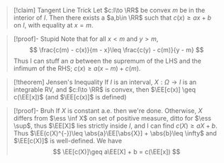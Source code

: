 >[!claim] Tangent Line Trick
>Let $c:I\to \RR$ be convex $m$ be in the interior of $I$. Then there exists a $a,b\in \RR$ such that $c(x)\geq ax + b$ on $I$, with equality at $x = m$.

>[!proof]- Stupid
> Note that for all $x < m$ and $y > m$,
> $$
> 	\frac{c(m) - c(x)}{m - x}\leq \frac{c(y) - c(m)}{y - m}
> $$
> Thus I can stuff an $a$ between the supremum of the LHS and the infimum of the RHS; $c(x)\geq a(x-m) + c(m)$.

> [!theorem] Jensen's Inequality
> If $I$ is an interval, $X:\Omega\to I$ is an integrable RV, and $c:I\to \RR$ is convex, then $\EE[c(x)] \geq c(\EE[x])$ (and $\EE[c(x)]$ is defined)

> [!proof]- Bruh
> If $X$ is constant a.e. then we're done. Otherwise, $X$ differs from $\ess \inf X$ on set of positive measure, ditto for $\ess \sup$, thus $\EE[X]$ lies strictly inside $I$, and I can find $c(X)\geq aX + b$. Thus $\EE(c(X)^{-})\leq \abs{a}\EE[\abs{X}] + \abs{b}\leq \infty$ and $\EE[c(X)]$ is well-defined. We have
> $$
> 	\EE[c(X)]\geq a\EE[X] + b = c(\EE[x])
> $$